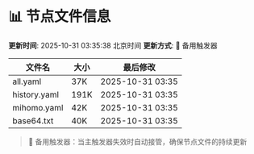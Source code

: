 # 📊 节点文件信息

**更新时间**: 2025-10-31 03:35:38 北京时间
**更新方式**: 🔄 备用触发器

| 文件名 | 大小 | 最后修改 |
|--------|------|----------|
| all.yaml | 37K | 2025-10-31 03:35 |
| history.yaml | 191K | 2025-10-31 03:35 |
| mihomo.yaml | 42K | 2025-10-31 03:35 |
| base64.txt | 40K | 2025-10-31 03:35 |

> 🔄 备用触发器：当主触发器失效时自动接管，确保节点文件的持续更新
